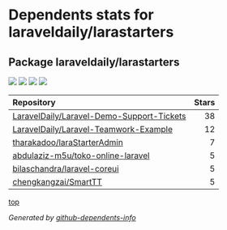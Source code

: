 # Dependents stats for laraveldaily/larastarters

## Package laraveldaily/larastarters

[![](https://img.shields.io/static/v1?label=Used%20by&message=617&color=informational&logo=slickpic)](https://github.com/laraveldaily/larastarters/network/dependents)
[![](https://img.shields.io/static/v1?label=Used%20by%20(public)&message=6&color=informational&logo=slickpic)](https://github.com/laraveldaily/larastarters/network/dependents)
[![](https://img.shields.io/static/v1?label=Used%20by%20(private)&message=611&color=informational&logo=slickpic)](https://github.com/laraveldaily/larastarters/network/dependents)
[![](https://img.shields.io/static/v1?label=Used%20by%20(stars)&message=0&color=informational&logo=slickpic)](https://github.com/laraveldaily/larastarters/network/dependents)

| Repository | Stars  |
| :--------  | -----: |
|[LaravelDaily/Laravel-Demo-Support-Tickets](https://github.com/LaravelDaily/Laravel-Demo-Support-Tickets) | 38 |
|[LaravelDaily/Laravel-Teamwork-Example](https://github.com/LaravelDaily/Laravel-Teamwork-Example) | 12 |
|[tharakadoo/laraStarterAdmin](https://github.com/tharakadoo/laraStarterAdmin) | 7 |
|[abdulaziz-m5u/toko-online-laravel](https://github.com/abdulaziz-m5u/toko-online-laravel) | 5 |
|[bilaschandra/laravel-coreui](https://github.com/bilaschandra/laravel-coreui) | 5 |
|[chengkangzai/SmartTT](https://github.com/chengkangzai/SmartTT) | 5 |

[top](#main)

_Generated by [github-dependents-info](https://github.com/nvuillam/github-dependents-info)_